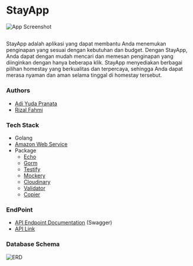 
# StayApp

![App Screenshot](https://via.placeholder.com/468x300?text=App+Screenshot+Here)

##

StayApp adalah aplikasi yang dapat membantu Anda menemukan penginapan yang sesuai dengan kebutuhan dan budget. Dengan StayApp, Anda dapat dengan mudah mencari dan memesan penginapan yang diinginkan dengan hanya beberapa klik. StayApp menyediakan berbagai pilihan homestay yang berkualitas dan terpercaya, sehingga Anda dapat merasa nyaman dan aman selama tinggal di homestay tersebut.

### Authors

- [Adi Yuda Pranata](https://github.com/Adiyuda123)
- [Rizal Fahmi](https://github.com/rizal-fahmi)

### Tech Stack

- Golang
- [Amazon Web Service](https://aws.amazon.com/)
- Package
  - [Echo](https://echo.labstack.com/)
  - [Gorm](https://gorm.io/)
  - [Testify](https://github.com/stretchr/testify)
  - [Mockery](https://github.com/vektra/mockery)
  - [Cloudinary](https://github.com/cloudinary/cloudinary-go)
  - [Validator](https://github.com/go-playground/validator)
  - [Copier](https://github.com/jinzhu/copier)

### EndPoint

- [API Endpoint Documentation](https://app.swaggerhub.com/apis-docs/ADIYUDAPRANATA/Dashboard/1.0.0) (Swagger)
- [API Link](http://54.255.147.31)

### Database Schema

![ERD]([https://raw.githubusercontent.com/Grou-Project-5/StayApp-API/main/images/ERD.jpg](https://raw.githubusercontent.com/Grou-Project-5/StayApp-API/main/images/ERD%20(1).jpg))
